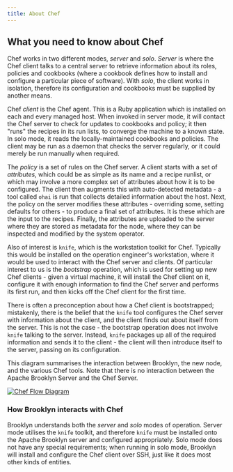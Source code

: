 ```yaml
---
title: About Chef
---
```


## What you need to know about Chef

Chef works in two different modes, *server* and *solo*. *Server* is where the Chef client talks to a central server
to retrieve information about its roles, policies and cookbooks (where a cookbook defines how to install and
configure a particular piece of software). With *solo*, the client works in isolation, therefore its configuration
and cookbooks must be supplied by another means.

Chef *client* is the Chef agent. This is a Ruby application which is installed on each and every managed host. When
invoked in server mode, it will contact the Chef server to check for updates to cookbooks and policy; it then "runs"
the recipes in its run lists, to converge the machine to a known state. In solo mode, it reads the locally-maintained
cookbooks and policies. The client may be run as a daemon that checks the server regularly, or it could merely be
run manually when required.

The *policy* is a set of rules on the Chef server. A client starts with a set of *attributes*, which could be as
simple as its name and a recipe runlist, or which may involve a more complex set of attributes about how it is to be
configured. The client then augments this with auto-detected metadata - a tool called `ohai` is run that collects
detailed information about the host. Next, the policy on the server modifies these attributes - overriding some,
setting defaults for others - to produce a final set of attributes. It is these which are the input to the recipes.
Finally, the attributes are uploaded to the server where they are stored as metadata for the node, where they can be
inspected and modified by the system operator.

Also of interest is `knife`, which is the workstation toolkit for Chef. Typically this would be installed on the
operation engineer's workstation, where it would be used to interact with the Chef server and clients. Of particular
interest to us is the *bootstrap* operation, which is used for setting up new Chef clients - given a virtual machine,
it will install the Chef client on it, configure it with enough information to find the Chef server and performs its
first run, and then kicks off the Chef client for the first time.

There is often a preconception about how a Chef client is bootstrapped; mistakenly, there is the belief that the
`knife` tool configures the Chef server with information about the client, and the client finds out about itself from
the server. This is not the case - the bootstrap operation does not involve `knife` talking to the server. Instead,
`knife` packages up all of the required information and sends it to the client - the client will then introduce
itself to the server, passing on its configuration.

This diagram summarises the interaction between Brooklyn, the new node, and the various Chef tools. Note that there
is no interaction between the Apache Brooklyn Server and the Chef Server.

[![Chef Flow Diagram](chef-call-flow.png "Chef Flow Diagram" )](chef-call-flow.png)

### How Brooklyn interacts with Chef

Brooklyn understands both the *server* and *solo* modes of operation. Server mode utilises the `knife` toolkit, and
therefore `knife` must be installed onto the Apache Brooklyn server and configured appropriately. Solo mode does not have any
special requirements; when running in solo mode, Brooklyn will install and configure the Chef client over SSH, just
like it does most other kinds of entities.
